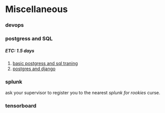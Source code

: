# Miscellaneous

### devops
### postgress and SQL
##### ETC: 1.5 days
1.   [basic postgress and sql traning](https://www.datacamp.com/community/tutorials/beginners-introduction-postgresql)
2.  [postgres and django](https://docs.djangoproject.com/en/3.0/ref/contrib/postgres/)
### splunk
ask your supervisor to register you to the nearest _splunk for rookies_ curse.
### tensorboard
